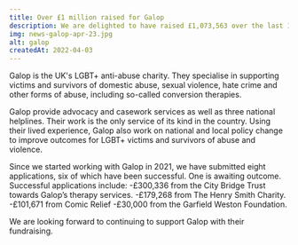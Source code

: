 ```yaml
---
title: Over £1 million raised for Galop
description: We are delighted to have raised £1,073,563 over the last 12 months to support LGBT+ survivors of domestic abuse, sexual violence and hate crimes.
img: news-galop-apr-23.jpg
alt: galop
createdAt: 2022-04-03
---
```


Galop is the UK's LGBT+ anti-abuse charity. They specialise in supporting victims and survivors of domestic abuse, sexual violence, hate crime and other forms of abuse, including so-called conversion therapies.

Galop provide advocacy and casework services as well as three national helplines. Their work is the only service of its kind in the country. Using their lived experience, Galop also work on national and local policy change to improve outcomes for LGBT+ victims and survivors of abuse and violence.

Since we started working with Galop in 2021, we have submitted eight applications, six of which have been successful. One is awaiting outcome. Successful applications include:
-£300,336 from the City Bridge Trust towards Galop’s therapy services.
-£179,268 from The Henry Smith Charity.
-£101,671 from Comic Relief
-£30,000 from the Garfield Weston Foundation.

We are looking forward to continuing to support Galop with their fundraising.
